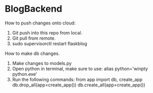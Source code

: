 # BlogBackend

How to push changes onto cloud:
1. Git push into this repo from local.
2. Git pull from remote.
3. sudo supervisorctl restart flaskblog

How to make db changes.
1. Make changes to models.py
2. Open python in terminal, make sure to use: alias python='winpty python.exe'
3. Run the following commands:
   from app import db, create_app
   db.drop_all(app=create_app())
   db.create_all(app=create_app())
